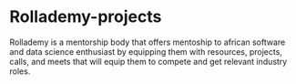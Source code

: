 # Rollademy-projects
Rollademy is a mentorship body that offers mentoship to african software and data science enthusiast by equipping them with resources, projects, calls, and meets that will equip them to compete and get relevant industry roles.
